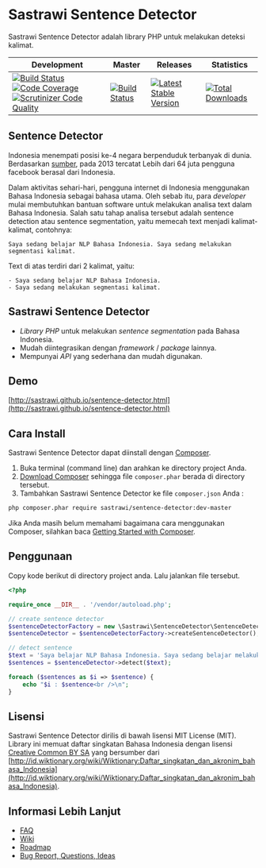 Sastrawi Sentence Detector
==========================

Sastrawi Sentence Detector adalah library PHP untuk melakukan deteksi kalimat.


| Development | Master | Releases | Statistics |
| ----------- | ------ | -------- | ---------- |
| [![Build Status](https://travis-ci.org/sastrawi/sentence-detector.svg?branch=development)](https://travis-ci.org/sastrawi/sentence-detector) [![Code Coverage](https://scrutinizer-ci.com/g/sastrawi/sentence-detector/badges/coverage.png?b=master)](https://scrutinizer-ci.com/g/sastrawi/sentence-detector/?branch=master) [![Scrutinizer Code Quality](https://scrutinizer-ci.com/g/sastrawi/sentence-detector/badges/quality-score.png?b=master)](https://scrutinizer-ci.com/g/sastrawi/sentence-detector/?branch=master) | [![Build Status](https://travis-ci.org/sastrawi/sentence-detector.svg?branch=master)](https://travis-ci.org/sastrawi/sentence-detector) | [![Latest Stable Version](https://poser.pugx.org/sastrawi/sentence-detector/v/stable.png)](https://packagist.org/packages/sastrawi/sentence-detector) | [![Total Downloads](https://poser.pugx.org/sastrawi/sentence-detector/downloads.png)](https://packagist.org/packages/sastrawi/sentence-detector) |


Sentence Detector
-----------------

Indonesia menempati posisi ke-4 negara berpenduduk terbanyak di dunia. Berdasarkan [sumber](http://www.thejakartapost.com/news/2013/06/18/facebook-has-64m-active-indonesian-users.html), pada 2013 tercatat Lebih dari 64 juta pengguna facebook berasal dari Indonesia.

Dalam aktivitas sehari-hari, pengguna internet di Indonesia menggunakan Bahasa Indonesia sebagai bahasa utama. Oleh sebab itu, para _developer_ mulai membutuhkan bantuan software untuk melakukan analisa text dalam Bahasa Indonesia. Salah satu tahap analisa tersebut adalah sentence detection atau sentence segmentation, yaitu memecah text menjadi kalimat-kalimat, contohnya:

    Saya sedang belajar NLP Bahasa Indonesia. Saya sedang melakukan segmentasi kalimat.

Text di atas terdiri dari 2 kalimat, yaitu:

    - Saya sedang belajar NLP Bahasa Indonesia.
    - Saya sedang melakukan segmentasi kalimat.


Sastrawi Sentence Detector
--------------------------

- _Library PHP_ untuk melakukan _sentence segmentation_ pada Bahasa Indonesia.
- Mudah diintegrasikan dengan _framework_ / _package_ lainnya.
- Mempunyai _API_ yang sederhana dan mudah digunakan.


Demo
----
[http://sastrawi.github.io/sentence-detector.html](http://sastrawi.github.io/sentence-detector.html)


Cara Install
-------------

Sastrawi Sentence Detector dapat diinstall dengan [Composer](https://getcomposer.org).

1. Buka terminal (command line) dan arahkan ke directory project Anda.
2. [Download Composer](https://getcomposer.org/download/) sehingga file `composer.phar` berada di directory tersebut.
3. Tambahkan Sastrawi Sentence Detector ke file `composer.json` Anda :

```bash
php composer.phar require sastrawi/sentence-detector:dev-master
```

Jika Anda masih belum memahami bagaimana cara menggunakan Composer, silahkan baca [Getting Started with Composer](https://getcomposer.org/doc/00-intro.md).


Penggunaan
-----------

Copy kode berikut di directory project anda. Lalu jalankan file tersebut.

```php
<?php

require_once __DIR__ . '/vendor/autoload.php';

// create sentence detector
$sentenceDetectorFactory = new \Sastrawi\SentenceDetector\SentenceDetectorFactory();
$sentenceDetector = $sentenceDetectorFactory->createSentenceDetector();

// detect sentence
$text = 'Saya belajar NLP Bahasa Indonesia. Saya sedang belajar melakukan segmentasi kalimat.';
$sentences = $sentenceDetector->detect($text);

foreach ($sentences as $i => $sentence) {
    echo "$i : $sentence<br />\n";
}

```

Lisensi
--------

Sastrawi Sentence Detector dirilis di bawah lisensi MIT License (MIT).
Library ini memuat daftar singkatan Bahasa Indonesia dengan lisensi [Creative Common BY SA](https://creativecommons.org/licenses/by-sa/3.0/deed.id) yang bersumber dari [http://id.wiktionary.org/wiki/Wiktionary:Daftar_singkatan_dan_akronim_bahasa_Indonesia](http://id.wiktionary.org/wiki/Wiktionary:Daftar_singkatan_dan_akronim_bahasa_Indonesia).


Informasi Lebih Lanjut
----------------------

- [FAQ](https://github.com/sastrawi/sentence-detector/wiki/FAQ)
- [Wiki](https://github.com/sastrawi/sentence-detector/wiki)
- [Roadmap](https://github.com/sastrawi/sentence-detector/issues/milestones)
- [Bug Report, Questions, Ideas](https://github.com/sastrawi/sentence-detector/issues)
